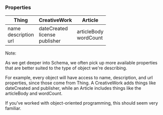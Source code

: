 ### Properties

<table>
	<thead>
		<tr>
			<th>Thing</th>
			<th>CreativeWork</th>
			<th>Article</th>
		</tr>
	</thead>
	<tbody>
		<tr>
			<td>
				name<br>
				description<br>
				url
			</td>
			<td>
				dateCreated<br>
				license<br>
				publisher
			</td>
			<td>
				articleBody<br>
				wordCount
			</td>
		</tr>
	</tbody>
</table>

Note:

As we get deeper into Schema, we often pick up more available properties that are better suited to the type of object we're describing.

For example, every object will have access to name, description, and url properties, since those come from Thing. A CreativeWork adds things like dateCreated and publisher, while an Article includes things like the articleBody and wordCount.

If you've worked with object-oriented programming, this should seem very familiar.
